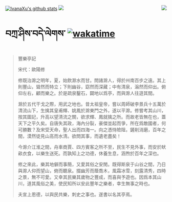 [![IvanaXu's github stats](https://github-readme-stats.vercel.app/api?username=IvanaXu&show_icons=true&theme=vue-dark)](https://github.com/anuraghazra/github-readme-stats)
<img align="right" src="https://github-readme-stats.vercel.app/api/top-langs/?username=IvanaXu&langs_count=8&theme=graywhite" />
<img src="https://github-readme-stats.vercel.app/api/wakatime?username=IvanaXu&layout=compact&langs_count=8&theme=vue-dark&custom_title=Programming~Times/SinceJul.29.2021" />
# བཀྲ་ཤིས་བདེ་ལེགས་	[![wakatime](https://wakatime.com/badge/user/5043ee4a-e361-4607-9d47-d557f2005d05.svg)](https://wakatime.com/@5043ee4a-e361-4607-9d47-d557f2005d05)
> 豐樂亭記
> 
> 宋代：歐陽修 
> 
> 修既治滁之明年，夏，始飲滁水而甘。問諸滁人，得於州南百步之遠。其上則豐山，聳然而特立；下則幽谷，窈然而深藏；中有清泉，滃然而仰出。俯仰左右，顧而樂之。於是疏泉鑿石，闢地以爲亭，而與滁人往遊其間。
> 
> 滁於五代干戈之際，用武之地也。昔太祖皇帝，嘗以周師破李景兵十五萬於清流山下，生擒其皇甫輝、姚鳳於滁東門之外，遂以平滁。修嘗考其山川，按其圖記，升高以望清流之關，欲求輝、鳳就擒之所。而故老皆無在也，蓋天下之平久矣。自唐失其政，海內分裂，豪傑並起而爭，所在爲敵國者，何可勝數？及宋受天命，聖人出而四海一。向之憑恃險阻，鏟削消磨，百年之間，漠然徒見山高而水清。欲問其事，而遺老盡矣！
> 
> 今滁介江淮之間，舟車商賈、四方賓客之所不至，民生不見外事，而安於畎畝衣食，以樂生送死。而孰知上之功德，休養生息，涵煦於百年之深也。
> 
> 修之來此，樂其地僻而事簡，又愛其俗之安閒。既得斯泉于山谷之間，乃日與滁人仰而望山，俯而聽泉。掇幽芳而蔭喬木，風霜冰雪，刻露清秀，四時之景，無不可愛。又幸其民樂其歲物之豐成，而喜與予遊也。因爲本其山川，道其風俗之美，使民知所以安此豐年之樂者，幸生無事之時也。
> 
> 夫宣上恩德，以與民共樂，刺史之事也。遂書以名其亭焉。
>